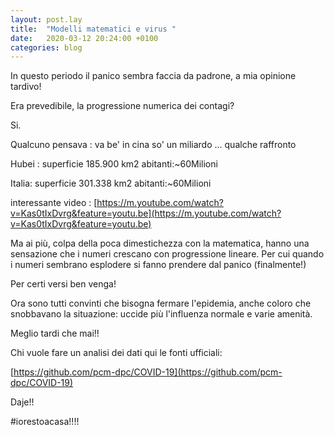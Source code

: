 ```yaml
---
layout: post.lay
title:  "Modelli matematici e virus "
date:   2020-03-12 20:24:00 +0100
categories: blog
---
```


In questo periodo il panico sembra faccia da padrone, a mia opinione tardivo!

Era prevedibile, la progressione numerica dei contagi?

Si.

Qualcuno pensava : va be' in cina so' un miliardo ... 
qualche raffronto 

Hubei : superficie 185.900 km2 abitanti:~60Milioni

Italia: superficie 301.338 km2 abitanti:~60Milioni 

interessante video : [https://m.youtube.com/watch?v=Kas0tIxDvrg&feature=youtu.be](https://m.youtube.com/watch?v=Kas0tIxDvrg&feature=youtu.be)

Ma ai più, colpa della poca dimestichezza con la matematica, hanno una sensazione che i numeri crescano con progressione lineare.
Per cui quando i numeri sembrano esplodere si fanno prendere dal panico (finalmente!) 

Per certi versi ben venga!

Ora sono tutti convinti che bisogna fermare l'epidemia, anche coloro che snobbavano la situazione: uccide più l'influenza normale e varie amenità.

Meglio tardi che mai!!

Chi vuole fare un analisi dei dati qui le fonti ufficiali:

[https://github.com/pcm-dpc/COVID-19](https://github.com/pcm-dpc/COVID-19)


Daje!!


#iorestoacasa!!!!





